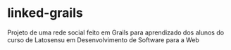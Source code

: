 # linked-grails
Projeto de uma rede social feito em Grails para aprendizado dos alunos do curso de Latosensu em Desenvolvimento de Software para a Web
